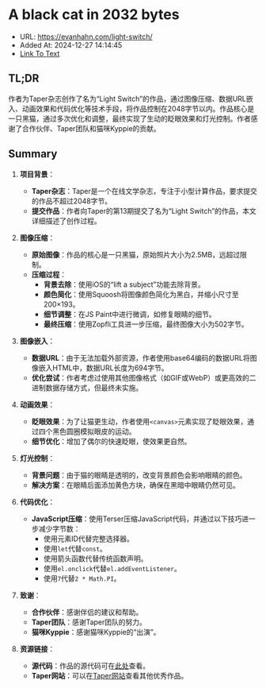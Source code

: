 # A black cat in 2032 bytes
- URL: https://evanhahn.com/light-switch/
- Added At: 2024-12-27 14:14:45
- [Link To Text](2024-12-27-a-black-cat-in-2032-bytes_raw.md)

## TL;DR
作者为Taper杂志创作了名为“Light Switch”的作品，通过图像压缩、数据URL嵌入、动画效果和代码优化等技术手段，将作品控制在2048字节以内。作品核心是一只黑猫，通过多次优化和调整，最终实现了生动的眨眼效果和灯光控制。作者感谢了合作伙伴、Taper团队和猫咪Kyppie的贡献。

## Summary
1. **项目背景**：
   - **Taper杂志**：Taper是一个在线文学杂志，专注于小型计算作品，要求提交的作品不超过2048字节。
   - **提交作品**：作者向Taper的第13期提交了名为“Light Switch”的作品，本文详细描述了创作过程。

2. **图像压缩**：
   - **原始图像**：作品的核心是一只黑猫，原始照片大小为2.5MB，远超过限制。
   - **压缩过程**：
     - **背景去除**：使用iOS的“lift a subject”功能去除背景。
     - **颜色简化**：使用Squoosh将图像颜色简化为黑白，并缩小尺寸至200×193。
     - **细节调整**：在JS Paint中进行微调，如修复眼睛的细节。
     - **最终压缩**：使用Zopfli工具进一步压缩，最终图像大小为502字节。

3. **图像嵌入**：
   - **数据URL**：由于无法加载外部资源，作者使用base64编码的数据URL将图像嵌入HTML中，数据URL长度为694字节。
   - **优化尝试**：作者考虑过使用其他图像格式（如GIF或WebP）或更高效的二进制数据存储方式，但最终未实施。

4. **动画效果**：
   - **眨眼效果**：为了让猫更生动，作者使用`<canvas>`元素实现了眨眼效果，通过四个黑色圆圈模拟眼皮的运动。
   - **细节优化**：增加了偶尔的快速眨眼，使效果更自然。

5. **灯光控制**：
   - **背景问题**：由于猫的眼睛是透明的，改变背景颜色会影响眼睛的颜色。
   - **解决方案**：在眼睛后面添加黄色方块，确保在黑暗中眼睛仍然可见。

6. **代码优化**：
   - **JavaScript压缩**：使用Terser压缩JavaScript代码，并通过以下技巧进一步减少字节数：
     - 使用元素ID代替完整选择器。
     - 使用`let`代替`const`。
     - 使用箭头函数代替传统函数声明。
     - 使用`el.onclick`代替`el.addEventListener`。
     - 使用`7`代替`2 * Math.PI`。

7. **致谢**：
   - **合作伙伴**：感谢伴侣的建议和帮助。
   - **Taper团队**：感谢Taper团队的努力。
   - **猫咪Kyppie**：感谢猫咪Kyppie的“出演”。

8. **资源链接**：
   - **源代码**：作品的源代码可在[此处](https://git.sr.ht/~evanhahn/light-switch)查看。
   - **Taper网站**：可以在[Taper网站](https://taper.badquar.to/13/)查看其他优秀作品。
